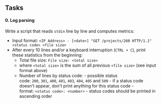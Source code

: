 Tasks
-----

#### 0\. Log parsing

Write a script that reads `stdin` line by line and computes metrics:

-   Input format: `<IP Address> - [<date>] "GET /projects/260 HTTP/1.1" <status code> <file size>`
-   After every 10 lines and/or a keyboard interruption (`CTRL + C`), print these statistics from the beginning:
    -   Total file size: `File size: <total size>`
    -   where `<total size>` is the sum of all previous `<file size>` (see input format above)
    -   Number of lines by status code:
            -   possible status code: `200`, `301`, `400`, `401`, `403`, `404`, `405` and `500`
            -   if a status code doesn't appear, don't print anything for this status code
            -   format: `<status code>: <number>`
            -   status codes should be printed in ascending order